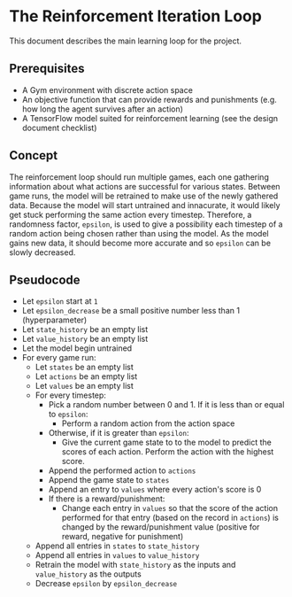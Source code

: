 # The Reinforcement Iteration Loop

This document describes the main learning loop for the project.

## Prerequisites

* A Gym environment with discrete action space
* An objective function that can provide rewards and punishments (e.g. how long the agent survives after an action)
* A TensorFlow model suited for reinforcement learning (see the design document checklist)

## Concept

The reinforcement loop should run multiple games, each one gathering information about what actions are successful for various states.
Between game runs, the model will be retrained to make use of the newly gathered data.
Because the model will start untrained and innacurate, it would likely get stuck performing the same action every timestep.
Therefore, a randomness factor, `epsilon`, is used to give a possibility each timestep of a random action being chosen rather than using the model.
As the model gains new data, it should become more accurate and so `epsilon` can be slowly decreased.

## Pseudocode

* Let `epsilon` start at `1`
* Let `epsilon_decrease` be a small positive number less than 1 (hyperparameter)
* Let `state_history` be an empty list
* Let `value_history` be an empty list
* Let the model begin untrained
* For every game run:
  * Let `states` be an empty list
  * Let `actions` be an empty list
  * Let `values` be an empty list
  * For every timestep:
    * Pick a random number between 0 and 1. If it is less than or equal to `epsilon`:
      * Perform a random action from the action space
    * Otherwise, if it is greater than `epsilon`:
      * Give the current game state to to the model to predict the scores of each action. Perform the action with the highest score.
    * Append the performed action to `actions`
    * Append the game state to `states`
    * Append an entry to `values` where every action's score is 0
    * If there is a reward/punishment:
      * Change each entry in `values` so that the score of the action performed for that entry (based on the record in `actions`) is changed by the reward/punishment value (positive for reward, negative for punishment)
  * Append all entries in `states` to `state_history`
  * Append all entries in `values` to `value_history`
  * Retrain the model with `state_history` as the inputs and `value_history` as the outputs
  * Decrease `epsilon` by `epsilon_decrease`
